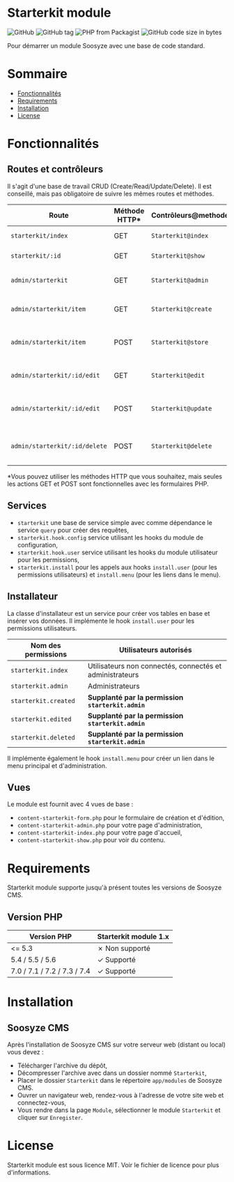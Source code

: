 # Starterkit module

![GitHub](https://img.shields.io/github/license/soosyze/starterkit-module.svg)
![GitHub tag](https://img.shields.io/github/tag/soosyze/starterkit-module.svg)
![PHP from Packagist](https://img.shields.io/badge/php-%3E%3D5.4-blue.svg)
![GitHub code size in bytes](https://img.shields.io/github/languages/code-size/soosyze/starterkit-module.svg)

Pour démarrer un module Soosyze avec une base de code standard.

# Sommaire

* [Fonctionnalités](/README.md#fonctionnalites)
* [Requirements](/README.md#requirements)
* [Installation](/README.md#installation)
* [License](/README.md#license)

# Fonctionnalités

## Routes et contrôleurs

Il s'agit d'une base de travail CRUD (Create/Read/Update/Delete). Il est conseillé, mais pas obligatoire de suivre les mêmes routes et méthodes.

| Route                         | Méthode HTTP* | Contrôleurs@methode | Fonction                                          |
|-------------------------------|---------------|---------------------|---------------------------------------------------|
| `starterkit/index`            | GET           | `Starterkit@index`  | Page d'accueil du module.                         |
| `starterkit/:id`              | GET           | `Starterkit@show`   | Page de contenu.                                  |
| `admin/starterkit`            | GET           | `Starterkit@admin`  | Page d'administration du module.                  |
| `admin/starterkit/item`       | GET           | `Starterkit@create` | Formulaire de création du module.                 |
| `admin/starterkit/item`       | POST          | `Starterkit@store`  | Fonction de validation et d'ajout du module.      |
| `admin/starterkit/:id/edit`   | GET           | `Starterkit@edit`   | Formulaire d'édition de votre module.             |
| `admin/starterkit/:id/edit`   | POST          | `Starterkit@update` | Fonction de validation et modification du module. |
| `admin/starterkit/:id/delete` | POST          | `Starterkit@delete` | Fonction de validation et suppression du module.  |

*Vous pouvez utiliser les méthodes HTTP que vous souhaitez, mais seules les actions GET et POST sont fonctionnelles avec les formulaires PHP.

## Services

* `starterkit` une base de service simple avec comme dépendance le service `query` pour créer des requêtes,
* `starterkit.hook.config` service utilisant les hooks du module de configuration,
* `starterkit.hook.user` service utilisant les hooks du module utilisateur pour les permissions,
* `starterkit.install` pour les appels aux hooks `install.user` (pour les permissions utilisateurs) et `install.menu` (pour les liens dans le menu).

## Installateur

La classe d'installateur est un service pour créer vos tables en base et insérer vos données.
Il implémente le hook `install.user` pour les permissions utilisateurs.

| Nom des permissions   | Utilisateurs autorisés                                   |
|-----------------------|----------------------------------------------------------|
| `starterkit.index `   | Utilisateurs non connectés, connectés et administrateurs |
| `starterkit.admin`    | Administrateurs                                          |
| `starterkit.created`  | **Supplanté par la permission `starterkit.admin`**       |
| `starterkit.edited`   | **Supplanté par la permission `starterkit.admin`**       |
| `starterkit.deleted`  | **Supplanté par la permission `starterkit.admin`**       |

Il implémente également le hook `install.menu` pour créer un lien dans le menu principal et d'administration.

## Vues

Le module est fournit avec 4 vues de base :

* `content-starterkit-form.php` pour le formulaire de création et d'édition,
* `content-starterkit-admin.php` pour votre page d'administration,
* `content-starterkit-index.php` pour votre page d'accueil,
* `content-starterkit-show.php` pour voir du contenu.

# Requirements

Starterkit module supporte jusqu'à présent toutes les versions de Soosyze CMS.

## Version PHP

| Version PHP                 | Starterkit module 1.x |
|-----------------------------|-----------------------|
| <= 5.3                      | ✗ Non supporté       |
| 5.4 / 5.5 / 5.6             | ✓ Supporté           |
| 7.0 / 7.1 / 7.2 / 7.3 / 7.4 | ✓ Supporté           |

# Installation

## Soosyze CMS

Après l'installation de Soosyze CMS sur votre serveur web (distant ou local) vous devez : 
* Télécharger l'archive du dépôt, 
* Décompresser l'archive avec dans un dossier nommé `Starterkit`, 
* Placer le dossier `Starterkit` dans le répertoire `app/modules` de Soosyze CMS. 
* Ouvrer un navigateur web, rendez-vous à l'adresse de votre site web et connectez-vous, 
* Vous rendre dans la page `Module`, sélectionner le module `Starterkit` et cliquer sur `Enregister`.

# License

Starterkit module est sous licence MIT. Voir le fichier de licence pour plus d'informations.